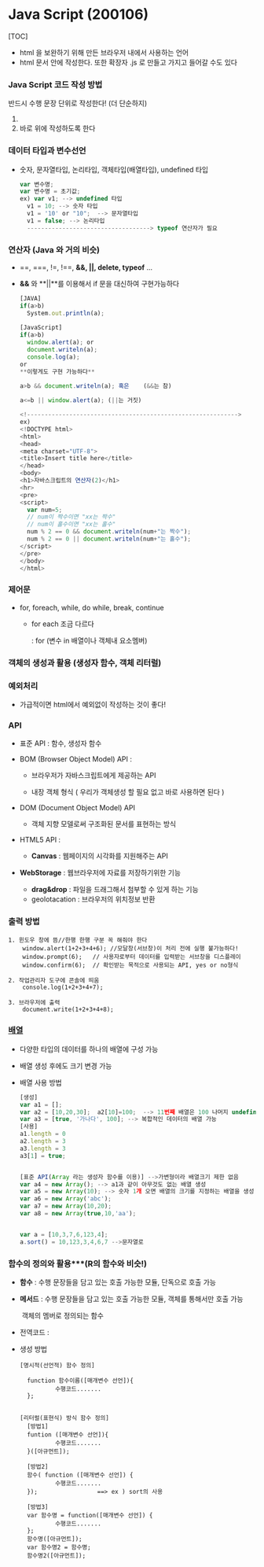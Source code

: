 # Java Script (200106)

[TOC]



- html 을 보완하기 위해 만든 브라우저 내에서 사용하는 언어
- html 문서 안에 작성한다. 또한 확장자 .js 로 만들고 가지고 들어갈 수도 있다



### Java Script  코드 작성 방법

반드시 수행 문장 단위로 작성한다! (더 단순하지)

1. <script> 안에 작성하면 된다 </script>

2. </body> 바로 위에 작성하도록 한다



### 데이터 타입과 변수선언

- 숫자, 문자열타입, 논리타입, 객체타입(배열타입), undefined 타입

  ```javascript
  var 변수명;
  var 변수명 = 초기값;
  ex) var v1; --> undefined 타입
  	v1 = 10; --> 숫자 타입
  	v1 = '10' or "10";  --> 문자열타입
  	v1 = false; --> 논리타입
  	-----------------------------------> typeof 연산자가 필요
  ```



### 연산자 (Java 와 거의 비슷)

- ==,  ===,  !=,  !==,  **&&,  ||,  delete,  typeof** ... 

- **&&** 와 **||**를 이용해서 if 문을 대신하여 구현가능하다

  ```javascript
  [JAVA]
  if(a>b)
  	System.out.println(a);
  	
  [JavaScript]	
  if(a>b)
  	window.alert(a); or
  	document.writeln(a);
  	console.log(a);
  or
  **이렇게도 구현 가능하다**
      
  a>b && document.writeln(a); 혹은	(&&는 참)
  
  a<=b || window.alert(a); (||는 거짓)
  
  <!------------------------------------------------------------>
  ex)
  <!DOCTYPE html>
  <html>
  <head>
  <meta charset="UTF-8">
  <title>Insert title here</title>
  </head>
  <body>
  <h1>자바스크립트의 연산자(2)</h1>
  <hr>
  <pre>
  <script>
  	var num=5;
  	// num이 짝수이면 "xx는 짝수"
  	// num이 홀수이면 "xx는 홀수"
  	num % 2 == 0 && document.writeln(num+"는 짝수");
  	num % 2 == 0 || document.writeln(num+"는 홀수");
  </script>
  </pre>
  </body>
  </html>
  ```

  

### 제어문

- for, foreach, while, do while, break, continue 

  - for each 조금 다르다

    : for (변수 in 배열이나 객체내 요소멤버)



### 객체의 생성과 활용 (생성자 함수, 객체 리터럴)



### 예외처리

- 가급적이면 html에서 예외없이 작성하는 것이 좋다!



### API

- 표준 API : 함수, 생성자 함수

- BOM (Browser Object Model) API : 

  - 브라우저가 자바스크립트에게 제공하는 API

  - 내장 객체 형식 ( 우리가 객체생성 할 필요 없고 바로 사용하면 된다 )

- DOM (Document Object Model) API 

  - 객체 지향 모델로써 구조화된 문서를 표현하는 방식

- HTML5 API : 

  - **Canvas** : 웹페이지의 시각화를 지원해주는 API 
- **WebStorage** : 웹브라우저에 자료를 저장하기위한 기능
  - **drag&drop** : 파일을 드래그해서 첨부할 수 있게 하는 기능
  - geolotacation : 브라우저의 위치정보 반환



### 출력 방법

```
1. 윈도우 창에 뜸//한행 한행 구분 꼭 해줘야 한다
	window.alert(1+2+3+4+6); //모달창(서브창)이 처리 전에 실행 불가능하다!
	window.prompt(6);	// 사용자로부터 데이터를 입력받는 서브창을 디스플레이
	window.confirm(6);	// 확인받는 목적으로 사용되는 API, yes or no형식

2. 작업관리자 도구에 콘솔에 띄움
	console.log(1+2+3+4+7);	
	
3. 브라우저에 출력	
	document.write(1+2+3+4+8);
```



### [배열]()

- 다양한 타입의 데이터를 하나의 배열에 구성 가능

- 배열 생성 후에도 크기 변경 가능

- 배열 사용 방법

  ```javascript
  [생성]
  var a1 = [];
  var a2 = [10,20,30];  a2[10]=100;  --> 11번째 배열은 100 나머지 undefined
  var a3 = [true, '가나다', 100]; --> 복합적인 데이터의 배열 가능
  [사용]
  a1.length = 0
  a2.length = 3
  a3.length = 3
  a3[1] = true;
  
  
  [표준 API(Array 라는 생성자 함수를 이용)] -->가변형이라 배열크기 제한 없음
  var a4 = new Array(); --> a1과 같이 아무것도 없는 배열 생성
  var a5 = new Array(10); --> 숫자 1개 오면 배열의 크기를 지정하는 배열을 생성
  var a6 = new Array('abc');
  var a7 = new Array(10,20);
  var a8 = new Array(true,10,'aa');
  
  
  var a = [10,3,7,6,123,4];
  a.sort() = 10,123,3,4,6,7 -->문자열로 
  ```

  

### 함수의 정의와 활용***(R의 함수와 비슷!)

- **함수** : 수행 문장들을 담고 있는 호출 가능한 모듈, 단독으로 호출 가능

- **메서드** : 수행 문장들을 담고 있는 호출 가능한 모듈, 객체를 통해서만 호출 가능

  ​			객체의 멤버로 정의되는 함수

- 전역코드 :  <script>수행문장들........</script>

- 생성 방법

  ```
  [명시적(선언적) 함수 정의]
  
  	function 함수이름([매개변수 선언]){
  			수행코드.......
  	};
  
  
  [리터럴(표현식) 방식 함수 정의]
  	[방법1]
  	funtion ([매개변수 선언]){
  			수행코드.......
  	}([아규먼트]);
  	
  	[방법2]
  	함수( function ([매개변수 선언]) {
  			수행코드.......
  	});					==> ex ) sort의 사용
  	
  	[방법3]
  	var 함수명 = function([매개변수 선언]) {
  			수행코드.......
  	};
  	함수명([아규먼트]);
  	var 함수명2 = 함수명;
  	함수명2([아규먼트]);
  ```

  

  